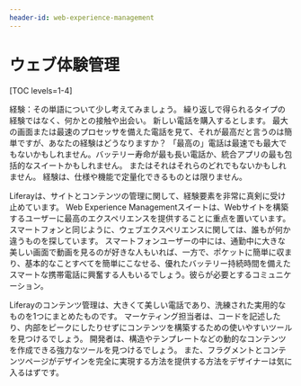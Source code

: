 ```yaml
---
header-id: web-experience-management
---
```


# ウェブ体験管理

[TOC levels=1-4]

経験：その単語について少し考えてみましょう。 繰り返しで得られるタイプの経験ではなく、何かとの接触や出会い。 新しい電話を購入するとします。 最大の画面または最速のプロセッサを備えた電話を見て、それが最高だと言うのは簡単ですが、あなたの経験はどうなりますか？ 「最高の」電話は最速でも最大でもないかもしれません。バッテリー寿命が最も長い電話か、統合アプリの最も包括的なスイートかもしれません。 またはそれはそれらのどれでもないかもしれません。 経験は、仕様や機能で定量化できるものとは限りません。

Liferayは、サイトとコンテンツの管理に関して、経験要素を非常に真剣に受け止めています。 Web Experience Managementスイートは、Webサイトを構築するユーザーに最高のエクスペリエンスを提供することに重点を置いています。 スマートフォンと同じように、ウェブエクスペリエンスに関しては、誰もが何か違うものを探しています。 スマートフォンユーザーの中には、通勤中に大きな美しい画面で動画を見るのが好きな人もいれば、一方で、ポケットに簡単に収まり、基本的なことすべてを簡単にこなせる、優れたバッテリー持続時間を備えたスマートな携帯電話に興奮する人もいるでしょう。彼らが必要とするコミュニケーション。

Liferayのコンテンツ管理は、大きくて美しい電話であり、洗練された実用的なものを1つにまとめたものです。 マーケティング担当者は、コードを記述したり、内部をピークにしたりせずにコンテンツを構築するための使いやすいツールを見つけるでしょう。 開発者は、構造やテンプレートなどの動的なコンテンツを作成できる強力なツールを見つけるでしょう。 また、フラグメントとコンテンツページがデザインを完全に実現する方法を提供する方法をデザイナーは気に入るはずです。

